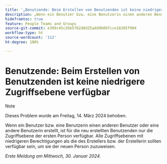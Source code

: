```yaml
---
title: '„Benutzende: Beim Erstellen von Benutzenden ist keine niedrigere Zugriffsebene verfügbar.“'
description: „Wenn ein Benutzer bzw. eine Benutzerin einen anderen Benutzer oder eine andere Benutzerin erstellt, ist für die neu erstellten Benutzenden nur die Zugriffsebene der ersten Person verfügbar. Alle Zugriffsebenen mit niedrigeren Berechtigungen als die des Erstellers bzw. der Erstellerin sollten verfügbar sein, um sie der neuen Person zuzuweisen.“
hidefromtoc: true
feature: People Teams and Groups
source-git-commit: e399c45c2bb5782d8d25add9b097cce18205f994
workflow-type: ht
source-wordcount: '112'
ht-degree: 100%

---
```



# Benutzende: Beim Erstellen von Benutzenden ist keine niedrigere Zugriffsebene verfügbar

>[!NOTE]
>
>Dieses Problem wurde am Freitag, 14. März 2024 behoben.

Wenn ein Benutzer bzw. eine Benutzerin einen anderen Benutzer oder eine andere Benutzerin erstellt, ist für die neu erstellten Benutzenden nur die Zugriffsebene der ersten Person verfügbar. Alle Zugriffsebenen mit niedrigeren Berechtigungen als die des Erstellers bzw. der Erstellerin sollten verfügbar sein, um sie der neuen Person zuzuweisen.

_Erste Meldung am Mittwoch, 30. Januar 2024._
